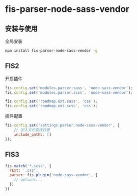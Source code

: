 fis-parser-node-sass-vendor
============================

## 安装与使用 

全局安装

```bash
npm install fis-parser-node-sass-vendor -g
```

## FIS2
开启插件

```javascript
fis.config.set('modules.parser.sass', 'node-sass-vendor');
fis.config.set('modules.parser.scss', 'node-sass-vendor');

fis.config.set('roadmap.ext.sass', 'css');
fis.config.set('roadmap.ext.scss', 'css');
```

插件配置

```javascript
fis.config.set('settings.parser.node-sass-vendor', {
    // 加入文件查找目录
    include_paths: []
});
```

## FIS3

```js
fis.match('*.scss', {
  rExt: '.css',
  parser: fis.plugin('node-sass-vendor', {
    // options...
  })
})
```


